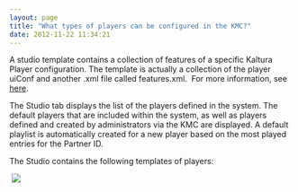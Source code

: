 ```yaml
---
layout: page
title: "What types of players can be configured in the KMC?"
date: 2012-11-22 11:34:21
---
```


A studio template contains a collection of features of a specific Kaltura Player configuration. The template is actually a collection of the player uiConf and another .xml file called features.xml.  For more information, see <a href="http://www.kaltura.com/api_v3/testmeDoc/index.php?object=KalturaUiConf" target="_blank" title="KalturaUiConf">here</a>.

The Studio tab displays the list of the players defined in the system. The default players that are included within the system, as well as players defined and created by administrators via the KMC are displayed. A default playlist is automatically created for a new player based on the most played entries for the Partner ID.

The Studio contains the following templates of players:

 <img src="{{site.url}}/assets/870">

<span style="font-size: small;"> </span>